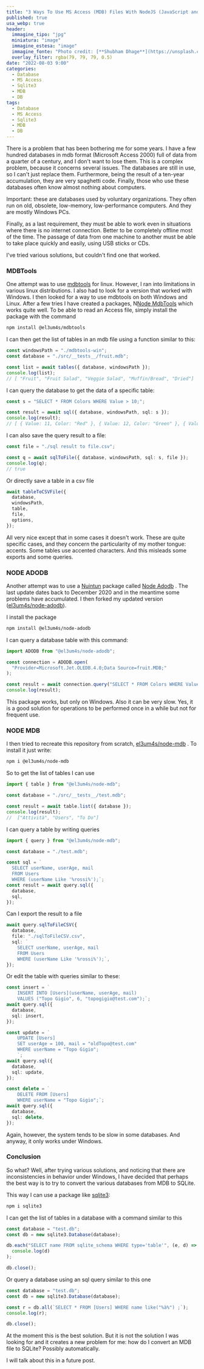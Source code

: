 ```yaml
---
title: "3 Ways To Use MS Access (MDB) Files With NodeJS (JavaScript and TypeScript)"
published: true
usa_webp: true
header:
  immagine_tipo: "jpg"
  miniatura: "image"
  immagine_estesa: "image"
  immagine_fonte: "Photo credit: [**Shubham Dhage**](https://unsplash.com/@theshubhamdhage)"
  overlay_filter: rgba(79, 79, 79, 0.5)
date: "2022-08-03 9:00"
categories:
  - Database
  - MS Access
  - Sqlite3
  - MDB
  - DB
tags:
  - Database
  - MS Access
  - Sqlite3
  - MDB
  - DB
---
```


There is a problem that has been bothering me for some years. I have a few hundred databases in mdb format (Microsoft Access 2000) full of data from a quarter of a century, and I don't want to lose them. This is a complex problem, because it concerns several issues. The databases are still in use, so I can't just replace them. Furthermore, being the result of a ten-year accumulation, they are very spaghetti code. Finally, those who use these databases often know almost nothing about computers.

Important: these are databases used by voluntary organizations. They often run on old, obsolete, low-memory, low-performance computers. And they are mostly Windows PCs.

Finally, as a last requirement, they must be able to work even in situations where there is no internet connection. Better to be completely offline most of the time. The passage of data from one machine to another must be able to take place quickly and easily, using USB sticks or CDs.

I've tried various solutions, but couldn't find one that worked.

### MDBTools

One attempt was to use [mdbtools](https://github.com/mdbtools/mdbtools) for linux. However, I ran into limitations in various linux distributions. I also had to look for a version that worked with Windows. I then looked for a way to use mdbtools on both Windows and Linux. After a few tries I have created a packages, N[Node MdbTools](https://github.com/el3um4s/mdbtools) which works quite well. To be able to read an Access file, simply install the package with the command

```bash
npm install @el3um4s/mdbtools
```

I can then get the list of tables in an mdb file using a function similar to this:

```ts
const windowsPath = "./mdbtools-win";
const database = "./src/__tests__/fruit.mdb";

const list = await tables({ database, windowsPath });
console.log(list);
// [ "Fruit", "Fruit Salad", "Veggie Salad", "Muffin/Bread", "Dried"]
```

I can query the database to get the data of a specific table:

```ts
const s = "SELECT * FROM Colors WHERE Value > 10;";

const result = await sql({ database, windowsPath, sql: s });
console.log(result);
// [ { Value: 11, Color: "Red" }, { Value: 12, Color: "Green" }, { Value: 13, Color: "Blue" } ]
```

I can also save the query result to a file:

```ts
const file = "./sql result to file.csv";

const q = await sqlToFile({ database, windowsPath, sql: s, file });
console.log(q);
// true
```

Or directly save a table in a csv file

```ts
await tableToCSVFile({
  database,
  windowsPath,
  table,
  file,
  options,
});
```

All very nice except that in some cases it doesn't work. These are quite specific cases, and they concern the particularity of my mother tongue: accents. Some tables use accented characters. And this misleads some exports and some queries.

### NODE ADODB

Another attempt was to use a [Nuintun](https://github.com/nuintun) package called [Node Adodb](https://github.com/nuintun/node-adodb) . The last update dates back to December 2020 and in the meantime some problems have accumulated. I then forked my updated version ([el3um4s/node-adodb](https://github.com/el3um4s/node-adodb)).

I install the package

```bash
npm install @el3um4s/node-adodb
```

I can query a database table with this command:

```ts
import ADODB from "@el3um4s/node-adodb";

const connection = ADODB.open(
  "Provider=Microsoft.Jet.OLEDB.4.0;Data Source=fruit.MDB;"
);

const result = await connection.query("SELECT * FROM Colors WHERE Value > 10");
console.log(result);
```

This package works, but only on Windows. Also it can be very slow. Yes, it is a good solution for operations to be performed once in a while but not for frequent use.

### NODE MDB

I then tried to recreate this repository from scratch, [el3um4s/node-mdb](https://github.com/el3um4s/node-mdb) . To install it just write:

```bash
npm i @el3um4s/node-mdb
```

So to get the list of tables I can use

```ts
import { table } from "@el3um4s/node-mdb";

const database = "./src/__tests__/test.mdb";

const result = await table.list({ database });
console.log(result);
//  ["Attività", "Users", "To Do"]
```

I can query a table by writing queries

```ts
import { query } from "@el3um4s/node-mdb";

const database = "./test.mdb";

const sql = `
  SELECT userName, userAge, mail 
  FROM Users 
  WHERE (userName Like '%rossi%');`;
const result = await query.sql({
  database,
  sql,
});
```

Can I export the result to a file

```ts
await query.sqlToFileCSV({
  database,
  file: "./sqlToFileCSV.csv",
  sql: `
    SELECT userName, userAge, mail 
    FROM Users 
    WHERE (userName Like '%rossi%');`,
});
```

Or edit the table with queries similar to these:

```ts
const insert = `
    INSERT INTO [Users](userName, userAge, mail)
    VALUES ("Topo Gigio", 6, "topogigio@test.com");`;
await query.sql({
  database,
  sql: insert,
});

const update = `
    UPDATE [Users]
    SET userAge = 100, mail = "oldTopo@test.com"
    WHERE userName = "Topo Gigio";
    `;
await query.sql({
  database,
  sql: update,
});

const delete = `
    DELETE FROM [Users]
    WHERE userName = "Topo Gigio";`;
await query.sql({
  database,
  sql: delete,
});
```

Again, however, the system tends to be slow in some databases. And anyway, it only works under Windows.

### Conclusion

So what? Well, after trying various solutions, and noticing that there are inconsistencies in behavior under Windows, I have decided that perhaps the best way is to try to convert the various databases from MDB to SQLite.

This way I can use a package like [sqlite3](https://www.npmjs.com/package/sqlite3):

```bash
npm i sqlite3
```

I can get the list of tables in a database with a command similar to this

```ts
const database = "test.db";
const db = new sqlite3.Database(database);

db.each("SELECT name FROM sqlite_schema WHERE type='table'", (e, d) =>
  console.log(d)
);

db.close();
```

Or query a database using an sql query similar to this one

```ts
const database = "test.db";
const db = new sqlite3.Database(database);

const r = db.all(`SELECT * FROM [Users] WHERE name like("%à%") ;`);
console.log(r);

db.close();
```

At the moment this is the best solution. But it is not the solution I was looking for and it creates a new problem for me: how do I convert an MDB file to SQLite? Possibly automatically.

I will talk about this in a future post.
